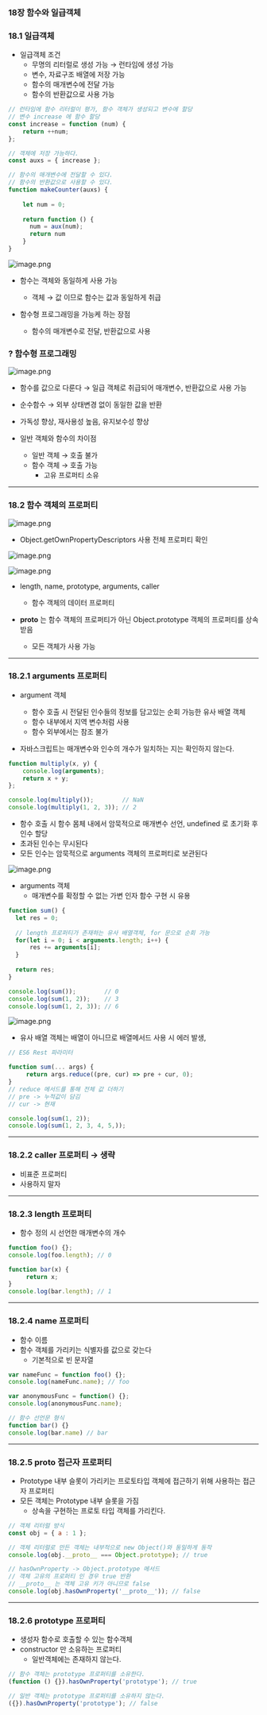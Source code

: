 ### 18장 함수와 일급객체

### 18.1 일급객체

- 일급객체 조건
    - 무명의 리터럴로 생성 가능 → 런타임에 생성 가능
    - 변수, 자료구조 배열에 저장 가능
    - 함수의 매개변수에 전달 가능
    - 함수의 반환값으로 사용 가능

```jsx
// 런타임에 함수 리터럴이 평가, 함수 객체가 생성되고 변수에 할당
// 변수 increase 에 함수 할당
const increase = function (num) {
	return ++num;
};

// 객체에 저장 가능하다.
const auxs = { increase };

// 함수의 매개변수에 전달할 수 있다.
// 함수의 반환값으로 사용할 수 있다.
function makeCounter(auxs) {
	
	let num = 0;
	
	return function () {
	  num = aux(num);
	  return num
	}
}

```

![image.png](attachment:0f4822b0-154a-4072-9d16-0d066864f4c6:image.png)

- 함수는 객체와 동일하게 사용 가능
    - 객체 → 값 이므로 함수는 값과 동일하게 취급

- 함수형 프로그래밍을 가능케 하는 장점
    - 함수의 매개변수로 전달, 반환값으로 사용

### ? 함수형 프로그래밍

![image.png](attachment:3b121cb2-b8b3-4eef-80c5-c6a1a9cf1e1c:image.png)

- 함수를 값으로 다룬다 → 일급 객체로 취급되어 매개변수, 반환값으로 사용 가능
- 순수함수 → 외부 상태변경 없이 동일한 값을 반환
- 가독성 향상, 재사용성 높음, 유지보수성 향상

- 일반 객체와 함수의 차이점
    - 일반 객체 → 호출 불가
    - 함수 객체 → 호출 가능
        - 고유 프로퍼티 소유

---

### 18.2 함수 객체의 프로퍼티

![image.png](attachment:2b728ef5-1ca2-4f7c-a9ab-f88986106b56:image.png)

- Object.getOwnPropertyDescriptors 사용 전체 프로퍼티 확인

![image.png](attachment:d046bd17-dbac-4636-80b2-e8c591499014:image.png)

![image.png](attachment:c9e54e64-6822-4fc0-a642-9cb61d1883d3:image.png)

- length, name, prototype, arguments, caller
    - 함수 객체의 데이터 프로퍼티

- __proto__ 는 함수 객체의 프로퍼티가 아닌 Object.prototype 객체의 프로퍼티를 상속받음
    - 모든 객체가 사용 가능

---

### 18.2.1 arguments 프로퍼티

- argument 객체
    - 함수 호출 시 전달된 인수들의 정보를 담고있는 순회 가능한 유사 배열 객체
    - 함수 내부에서 지역 변수처럼 사용
    - 함수 외부에서는 참조 불가

- 자바스크립트는 매개변수와 인수의 개수가 일치하는 지는 확인하지 않는다.

```jsx
function multiply(x, y) {
	console.log(arguments);
	return x + y;
};

console.log(multiply());        // NaN
console.log(multiply(1, 2, 3)); // 2
```

- 함수 호출 시 함수 몸체 내에서 암묵적으로 매개변수 선언, undefined 로 초기화 후 인수 할당
- 초과된 인수는 무시된다
- 모든 인수는 암묵적으로 arguments 객체의 프로퍼티로 보관된다

![image.png](attachment:b91084e8-c566-440d-ae12-49607afc5d13:image.png)

- arguments 객체
    - 매개변수를 확정할 수 없는 가변 인자 함수 구현 시 유용

```jsx
function sum() {
  let res = 0;
  
  // length 프로퍼티가 존재하는 유사 배열객체, for 문으로 순회 가능
  for(let i = 0; i < arguments.length; i++) {
	  res += arguments[i];
  }
  
  return res;
}

console.log(sum());        // 0
console.log(sum(1, 2));    // 3
console.log(sum(1, 2, 3)); // 6
```

![image.png](attachment:e4f44647-6e33-43ec-a287-0ff6e4b7c7a3:image.png)

- 유사 배열 객체는 배열이 아니므로 배열메서드 사용 시 에러 발생,

```jsx
// ES6 Rest 파라미터

function sum(... args) {
	 return args.reduce((pre, cur) => pre + cur, 0);
}
// reduce 메서드를 통해 전체 값 더하기
// pre -> 누적값이 담김
// cur -> 현재

console.log(sum(1, 2));
console.log(sum(1, 2, 3, 4, 5,));
```

---

### 18.2.2 caller 프로퍼티 → 생략

- 비표준 프로퍼티
- 사용하지 말자

---

### 18.2.3 length 프로퍼티

- 함수 정의 시 선언한 매개변수의 개수

```jsx
function foo() {};
console.log(foo.length); // 0

function bar(x) {
	 return x;
}
console.log(bar.length); // 1
```

---

### 18.2.4 name 프로퍼티

- 함수 이름
- 함수 객체를 가리키는 식별자를 값으로 갖는다
    - 기본적으로 빈 문자열

```jsx
var nameFunc = function foo() {};
console.log(nameFunc.name); // foo

var anonymousFunc = function() {};
console.log(anonymousFunc.name);

// 함수 선언문 형식
function bar() {}
console.log(bar.name) // bar 
```

---

### 18.2.5 __proto__ 접근자 프로퍼티

- Prototype 내부 슬롯이 가리키는 프로토타입 객체에 접근하기 위해 사용하는 접근자 프로퍼티
- 모든 객체는 Prototype 내부 슬롯을 가짐
    - 상속을 구현하는 프로토 타입 객체를 가리킨다.

```jsx
// 객체 리터럴 방식
const obj = { a : 1 };

// 객체 리터럴로 만든 객체는 내부적으로 new Object()와 동일하게 동작
console.log(obj.__proto__ === Object.prototype); // true

// hasOwnProperty -> Object.prototype 메서드
// 객체 고유의 프로퍼티 인 경우 true 반환
// __proto__ 는 객체 고유 키가 아니므로 false
console.log(obj.hasOwnProperty('__proto__')); // false 

```

---

### 18.2.6 prototype 프로퍼티

- 생성자 함수로 호출할 수 있는 함수객체
- constructor 만 소유하는 프로퍼티
    - 일반객체에는 존재하지 않는다.

```jsx
// 함수 객체는 prototype 프로퍼티를 소유한다.
(function () {}).hasOwnProperty('prototype'); // true

// 일반 객체는 prototype 프로퍼티를 소유하지 않는다.
({}).hasOwnProperty('prototype'); // false
```
